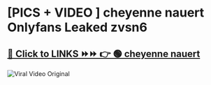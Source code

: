 
 # [PICS + VIDEO ] cheyenne nauert Onlyfans Leaked zvsn6

## <h2><a href="https://clipsfans.com/cheyenne_nauert&ref=git">🔗 Click to LINKS ⏩⏩ 👉 🟢 cheyenne nauert </a></h2>

<a href="https://clipsfans.com/cheyenne_nauert&ref=git" rel="nofollow" data-target="animated-image.originalLink"><img src="https://i.ibb.co.com/xMMVF88/686577567.gif" alt="Viral Video Original" style="max-width: 100%; display: inline-block;" data-target="animated-image.originalImage"></a>

